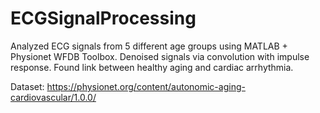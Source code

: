 # ECGSignalProcessing

Analyzed ECG signals from 5 different age groups using MATLAB + Physionet WFDB Toolbox. Denoised signals via convolution with impulse response. Found link between healthy aging and cardiac arrhythmia.

Dataset: https://physionet.org/content/autonomic-aging-cardiovascular/1.0.0/
